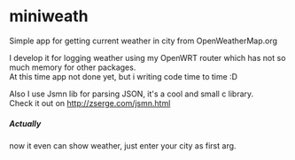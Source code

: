 # miniweath
Simple app for getting current weather in city from OpenWeatherMap.org  
  
I develop it for logging weather using my OpenWRT router which has not so much memory for other packages.  
At this time app not done yet, but i writing code time to time :D  
  
Also I use Jsmn lib for parsing JSON, it's a cool and small c library.   
Check it out on http://zserge.com/jsmn.html  
  
##### Actually
now it even can show weather, just enter your city as first arg.

